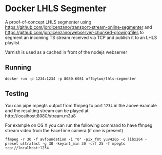 # Docker LHLS Segmenter

A proof-of-concept LHLS segmenter using
https://github.com/jordicenzano/transport-stream-online-segmenter and
https://github.com/jordicenzano/webserver-chunked-growingfiles to
segment an incoming TS stream received via TCP and publish it to an LHLS playlist.

Varnish is used as a cached in front of the nodejs webserver

## Running

```
docker run -p 1234:1234 -p 8080:6081 offbytwo/lhls-segmenter
```

## Testing

You can pipe mpegts output from ffmpeg to port `1234` in the above example and the resulting stream can be played at http://localhost:8080/stream.m3u8

For example on OS X you can run the following command to have ffmpeg stream video from the FaceTime camera (if one is present)

```
ffmpeg -r 30 -f avfoundation -i "0" -pix_fmt yuv420p -c libx264 -preset ultrafast -g 30 -keyint_min 30 -crf 25 -f mpegts tcp://localhost:1234
```
